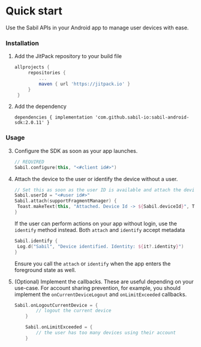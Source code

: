 # Quick start

Use the Sabil APIs in your Android app to manage user devices with ease.

### Installation

1. Add the JitPack repository to your build file
   ```groovy
   allprojects {
        repositories {
            ...
            maven { url 'https://jitpack.io' }
        }
    }
   ```
2. Add the dependency
   ```
   dependencies { implementation 'com.github.sabil-io:sabil-android-sdk:2.0.11' }
   ```

### Usage

3. Configure the SDK as soon as your app launches.

   ```kotlin
   // REQUIRED
   Sabil.configure(this, "<#client id#>")
   ```

4. Attach the device to the user or identify the device without a user.

   ```kotlin
   // Set this as soon as the user ID is available and attach the device.
   Sabil.userId = "<#user id#>"
   Sabil.attach(supportFragmentManager) {
    Toast.makeText(this, "Attached. Device Id -> ${Sabil.deviceId}", Toast.LENGTH_LONG).show()
   }
   ```

   If the user can perform actions on your app without login, use the `identify` method instead.
   Both `attach` and `identify` accept metadata

   ```kotlin
   Sabil.identify {
    Log.d("Sabil", "Device identified. Identity: ${it?.identity}")
   }
   ```

   Ensure you call the `attach` or `identify` when the app enters the foreground state as well.

5. (Optional) Implement the callbacks. These are useful depending on your use-case. For account
   sharing prevention, for example, you should implement the `onCurrentDeviceLogout`
   and `onLimitExceeded` callbacks.

   ```kotlin
   Sabil.onLogoutCurrentDevice = {
           // logout the current device
       }

       Sabil.onLimitExceeded = {
           // the user has too many devices using their account
       }
   ```
